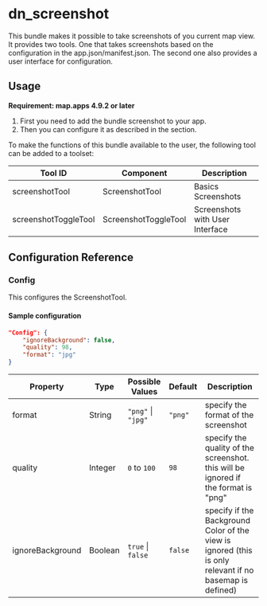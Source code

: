 # dn_screenshot

This bundle makes it possible to take screenshots of you current map view. It provides two tools. One that takes
screenshots based on the configuration in the app.json/manifest.json. The second one also provides a user interface for
configuration.

## Usage

**Requirement: map.apps 4.9.2 or later**

1. First you need to add the bundle screenshot to your app.
2. Then you can configure it as described in the section.

To make the functions of this bundle available to the user, the following tool can be added to a toolset:

| Tool ID               | Component            | Description                       |
|-----------------------|----------------------|-----------------------------------|
| screenshotTool        | ScreenshotTool       | Basics Screenshots                |
| screenshotToggleTool  | ScreenshotToggleTool | Screenshots with User Interface   |

## Configuration Reference

### Config

This configures the ScreenshotTool.

#### Sample configuration

```json
"Config": {
    "ignoreBackground": false,
    "quality": 98,
    "format": "jpg"
}
```

| Property         | Type    | Possible Values                | Default       | Description                                                                                             |
|------------------|---------|--------------------------------|---------------|---------------------------------------------------------------------------------------------------------|
| format           | String  | ```"png"``` &#124; ```"jpg"``` | ```"png"```   | specify the format of the screenshot                                                                    |
| quality          | Integer | ```0``` to ```100```           | ```98```      | specify the quality of the screenshot. this will be ignored if the format is "png"                      |
| ignoreBackground | Boolean | ```true``` &#124; ```false```  | ```false```   | specify if the Background Color of the view is ignored (this is only relevant if no basemap is defined) |
